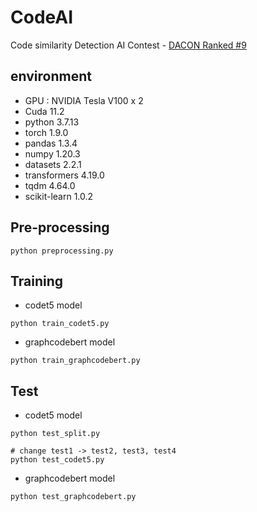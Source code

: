 # CodeAI
Code similarity Detection AI Contest - [DACON Ranked #9](https://dacon.io/competitions/official/235900/overview/description)


## environment
- GPU : NVIDIA Tesla V100 x 2
- Cuda 11.2
- python 3.7.13
- torch 1.9.0
- pandas 1.3.4
- numpy 1.20.3
- datasets 2.2.1
- transformers 4.19.0
- tqdm 4.64.0
- scikit-learn 1.0.2

## Pre-processing
```
python preprocessing.py
```

## Training
- codet5 model
```
python train_codet5.py
```

- graphcodebert model
```
python train_graphcodebert.py
```

## Test

- codet5 model
```
python test_split.py

# change test1 -> test2, test3, test4
python test_codet5.py 
```

- graphcodebert model
```
python test_graphcodebert.py
```









